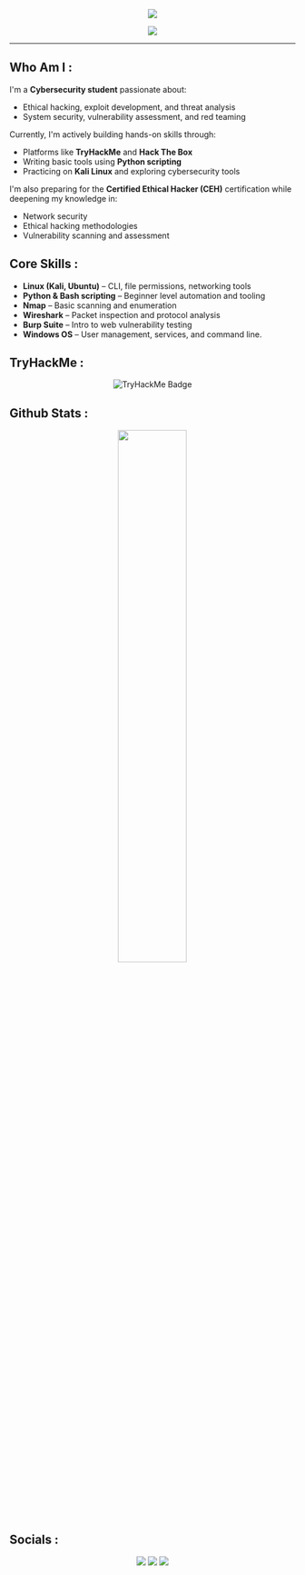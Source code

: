 <!-- Banner -->
<p align="center">
<img src="https://capsule-render.vercel.app/api?type=waving&color=0:0f0c29,50:302b63,100:24243e&height=200&section=header&text=🛡️%20Sarthak%20Mishra%20🛡&fontColor=ffffff&fontSize=40&animation=fadeIn">

<p align="center">
<img src="https://readme-typing-svg.herokuapp.com?font=Fira+Code&duration=3000&pause=1000&center=true&width=435&lines=Cybersecurity;Ethical+Hacking;TryHackMe+%7C+Python+%7C+Linux+;Seeking+Cybersecurity+Opportunities">
</p>

---

## Who Am I :

I'm a **Cybersecurity student** passionate about:

- Ethical hacking, exploit development, and threat analysis  
- System security, vulnerability assessment, and red teaming  

Currently, I'm actively building hands-on skills through:

- Platforms like **TryHackMe** and **Hack The Box**  
- Writing basic tools using **Python scripting**  
- Practicing on **Kali Linux** and exploring cybersecurity tools  

I'm also preparing for the **Certified Ethical Hacker (CEH)** certification while deepening my knowledge in:

- Network security  
- Ethical hacking methodologies  
- Vulnerability scanning and assessment

## Core Skills :
- **Linux (Kali, Ubuntu)** – CLI, file permissions, networking tools  
- **Python & Bash scripting** – Beginner level automation and tooling  
- **Nmap** – Basic scanning and enumeration  
- **Wireshark** – Packet inspection and protocol analysis  
- **Burp Suite** – Intro to web vulnerability testing  
- **Windows OS** – User management, services, and command line.

## TryHackMe :

<p align="center">
  <img src="https://tryhackme-badges.s3.amazonaws.com/Shaivarth.png?timestamp=20250826011643" alt="TryHackMe Badge" />
</p>

## Github Stats :
<p align="center"> <img src="https://github-readme-stats.vercel.app/api?username=Shaivarth&show_icons=true&theme=radical" width="49%" /> </p>

## Socials :
<p align="center"> <a href="https://www.linkedin.com/in/shaivarth/"><img src="https://img.shields.io/badge/LinkedIn-%230077B5.svg?style=for-the-badge&logo=linkedin&logoColor=white" /></a> <a href="mailto:sarthakatwork08@gmail.com"><img src="https://img.shields.io/badge/Gmail-D14836?style=for-the-badge&logo=gmail&logoColor=white" /></a> <a href="https://tryhackme.com/p/Shaivarth"><img src="https://img.shields.io/badge/TryHackMe-red?style=for-the-badge&logo=tryhackme&logoColor=white" /></a> </p>

